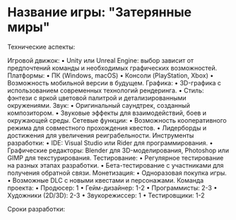 # Название игры: "Затерянные миры"

Технические аспекты:

Игровой движок:
• Unity или Unreal Engine: выбор зависит от предпочтений команды и необходимых графических возможностей.
Платформы:
• ПК (Windows, macOS)
• Консоли (PlayStation, Xbox)
• Возможность мобильной версии в будущем.
Графика:
• 3D-графика с использованием современных технологий рендеринга.
• Стиль: фэнтези с яркой цветовой палитрой и детализированными окружениями.
Звук:
• Оригинальный саундтрек, созданный композитором.
• Звуковые эффекты для взаимодействий, боев и окружающей среды.
Сетевые функции:
• Возможность кооперативного режима для совместного прохождения квестов.
• Лидерборды и достижения для увеличения реиграбельности.
Инструменты разработки:
• IDE: Visual Studio или Rider для программирования.
• Графические редакторы: Blender для 3D-моделирования, Photoshop или GIMP для текстурирования.
Тестирование:
• Регулярное тестирование на разных этапах разработки.
• Бета-тестирование с участниками для получения обратной связи.
Монетизация:
• Одноразовая покупка игры.
• Возможные DLC с новыми квестами и персонажами.
Команда проекта:
• Продюсер: 1
• Гейм-дизайнер: 1-2
• Программисты: 2-3
• Художники (2D/3D): 2-3
• Звукорежиссер: 1
• Тестировщики: 1-2

Сроки разработки:
